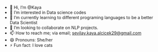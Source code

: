 - 👋 Hi, I’m @Kaya
- 👀 I’m interested in Data science codes
- 🌱 I’m currently learning to different programing languages to be a better Data Scientist
- 💞️ I’m looking to collaborate on NLP projects.
- 📫 How to reach me; via email; sevilay.kaya.alcicek29@gmail.com
- 😄 Pronouns: She/her
- ⚡ Fun fact: I love cats

<!---
sevilay1kaya/sevilay1kaya is a ✨ special ✨ repository because its `README.md` (this file) appears on your GitHub profile.
You can click the Preview link to take a look at your changes.
--->
